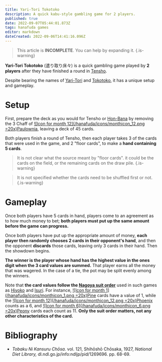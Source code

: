 ```yaml
---
title: Yari-Tori Tokotoko
description: A quick kabu-style gambling game for 2 players.
published: true
date: 2022-09-07T05:44:01.873Z
tags: hanafuda games
editor: markdown
dateCreated: 2022-09-06T14:41:16.096Z
---
```


> This article is **INCOMPLETE**. You can help by expanding it.
{.is-warning}

**Yari-Tori Tokotoko** (遣り取り床々) is a quick gambling game played by **2 players** after they have finished a round in [Tensho](/en/hanafuda/games/tensho).

Despite bearing the names of [Yari-Tori](/en/hanafuda/games/yari-tori) and [Tokotoko](/en/hanafuda/games/tokotoko), it has a unique setup and gameplay.

# Setup
First, prepare the deck as you would for Tensho or [Hon-Bana](/en/hanafuda/games/honbana) by removing the 3 Chaff of [![Icon for month 12](/hanafuda/icons/monthicon_12.png =20x)Paulownia](/en/hanafuda/suits/paulownia), leaving a deck of 45 cards. 

Both players finish a round of Tensho, then each player takes 3 of the cards that were used in the game, and 2 "floor cards", to make a **hand containing 5 cards**.

> It is not clear what the source meant by "floor cards". it could be the cards on the field, or the remaining cards on the draw pile.
{.is-warning}

> It is not specified whether the cards need to be shuffled first or not.
{.is-warning}

# Gameplay
Once both players have 5 cards in hand, players come to an agreement as to how much money to bet; **both players must put up the same amount before the game can progress.**

Once both players have put up the appropriate amount of money, **each player then randomly chooses 2 cards in their opponent's hand**, and then the opponent **discards** those cards, leaving only 3 cards in their hand. Then the showdown begins.

**The winner is the player whose hand has the highest value in the ones digit when the 3 card values are summed.** That player earns all the money that was wagered. In the case of a tie, the pot may be split evenly among the winners.

Note that **the card values follow the [Nagoya suit order](/en/hanafuda/suits#arrangement-of-suits)** used in such games as [Hiyoko](/en/hanafuda/games/hiyoko) and [Isuri](/en/hanafuda/games/hiyoko#isuri-hiyoko-variant). For instance, [![Icon for month 1](/hanafuda/icons/monthicon_1.png =20x)Pine](/en/hanafuda/suits/pine) cards have a value of 1, while the [![Icon for month 12](/hanafuda/icons/monthicon_12.png =20x)Phoenix](/en/hanafuda/suits/paulownia) counts as a 6, and [![Icon for month 6](/hanafuda/icons/monthicon_6.png =20x)Peony](/en/hanafuda/suits/peony) cards each count as 11. **Only the suit order matters, not any other characteristics of the card.**

# Bibliography
- *Tobaku Ni Kansuru Chōsa.* vol. 121, Shihōshō Chōsaka, 1927, *National Diet Library,* dl.ndl.go.jp/info:ndljp/pid/1269696. pp. 68-69.